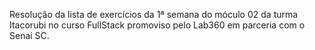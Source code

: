 Resolução da lista de exercícios da 1ª semana do móculo 02 da turma Itacorubi no curso FullStack promoviso pelo 
Lab360 em 
parceria com o Senai SC.